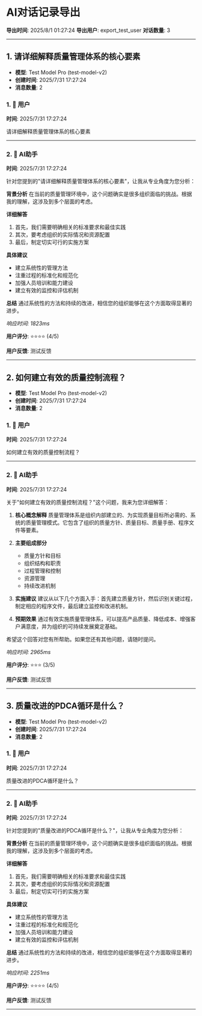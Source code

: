 # AI对话记录导出

**导出时间**: 2025/8/1 01:27:24
**导出用户**: export_test_user
**对话数量**: 3

---

## 1. 请详细解释质量管理体系的核心要素

- **模型**: Test Model Pro (test-model-v2)
- **创建时间**: 2025/7/31 17:27:24
- **消息数量**: 2

### 1. 👤 用户

**时间**: 2025/7/31 17:27:24

请详细解释质量管理体系的核心要素

---

### 2. 🤖 AI助手

**时间**: 2025/7/31 17:27:24

针对您提到的"请详细解释质量管理体系的核心要素"，让我从专业角度为您分析：

**背景分析**
在当前的质量管理环境中，这个问题确实是很多组织面临的挑战。根据我的理解，这涉及到多个层面的考虑。

**详细解答**
1. 首先，我们需要明确相关的标准要求和最佳实践
2. 其次，要考虑组织的实际情况和资源配置
3. 最后，制定切实可行的实施方案

**具体建议**
- 建立系统性的管理方法
- 注重过程的标准化和规范化
- 加强人员培训和能力建设
- 建立有效的监控和评估机制

**总结**
通过系统性的方法和持续的改进，相信您的组织能够在这个方面取得显著的进步。

*响应时间: 1823ms*

**用户评分**: ⭐⭐⭐⭐ (4/5)

**用户反馈**: 测试反馈

---



## 2. 如何建立有效的质量控制流程？

- **模型**: Test Model Pro (test-model-v2)
- **创建时间**: 2025/7/31 17:27:24
- **消息数量**: 2

### 1. 👤 用户

**时间**: 2025/7/31 17:27:24

如何建立有效的质量控制流程？

---

### 2. 🤖 AI助手

**时间**: 2025/7/31 17:27:24

关于"如何建立有效的质量控制流程？"这个问题，我来为您详细解答：

1. **核心概念解释**
   质量管理体系是组织内部建立的、为实现质量目标所必需的、系统的质量管理模式。它包含了组织的质量方针、质量目标、质量手册、程序文件等要素。

2. **主要组成部分**
   - 质量方针和目标
   - 组织结构和职责
   - 过程管理和控制
   - 资源管理
   - 持续改进机制

3. **实施建议**
   建议从以下几个方面入手：首先建立质量方针，然后识别关键过程，制定相应的程序文件，最后建立监控和改进机制。

4. **预期效果**
   通过有效实施质量管理体系，可以提高产品质量、降低成本、增强客户满意度，并为组织的可持续发展奠定基础。

希望这个回答对您有所帮助。如果您还有其他问题，请随时提问。

*响应时间: 2965ms*

**用户评分**: ⭐⭐⭐ (3/5)

**用户反馈**: 测试反馈

---



## 3. 质量改进的PDCA循环是什么？

- **模型**: Test Model Pro (test-model-v2)
- **创建时间**: 2025/7/31 17:27:24
- **消息数量**: 2

### 1. 👤 用户

**时间**: 2025/7/31 17:27:24

质量改进的PDCA循环是什么？

---

### 2. 🤖 AI助手

**时间**: 2025/7/31 17:27:24

针对您提到的"质量改进的PDCA循环是什么？"，让我从专业角度为您分析：

**背景分析**
在当前的质量管理环境中，这个问题确实是很多组织面临的挑战。根据我的理解，这涉及到多个层面的考虑。

**详细解答**
1. 首先，我们需要明确相关的标准要求和最佳实践
2. 其次，要考虑组织的实际情况和资源配置
3. 最后，制定切实可行的实施方案

**具体建议**
- 建立系统性的管理方法
- 注重过程的标准化和规范化
- 加强人员培训和能力建设
- 建立有效的监控和评估机制

**总结**
通过系统性的方法和持续的改进，相信您的组织能够在这个方面取得显著的进步。

*响应时间: 2251ms*

**用户评分**: ⭐⭐⭐⭐ (4/5)

**用户反馈**: 测试反馈

---



